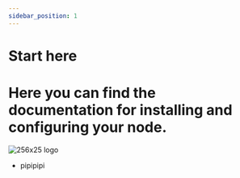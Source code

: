 ```yaml
---
sidebar_position: 1
---
```


# Start here

# Here you can find the documentation for installing and configuring your node.
![256x25 logo](/img/logo.svg)

- pipipipi
